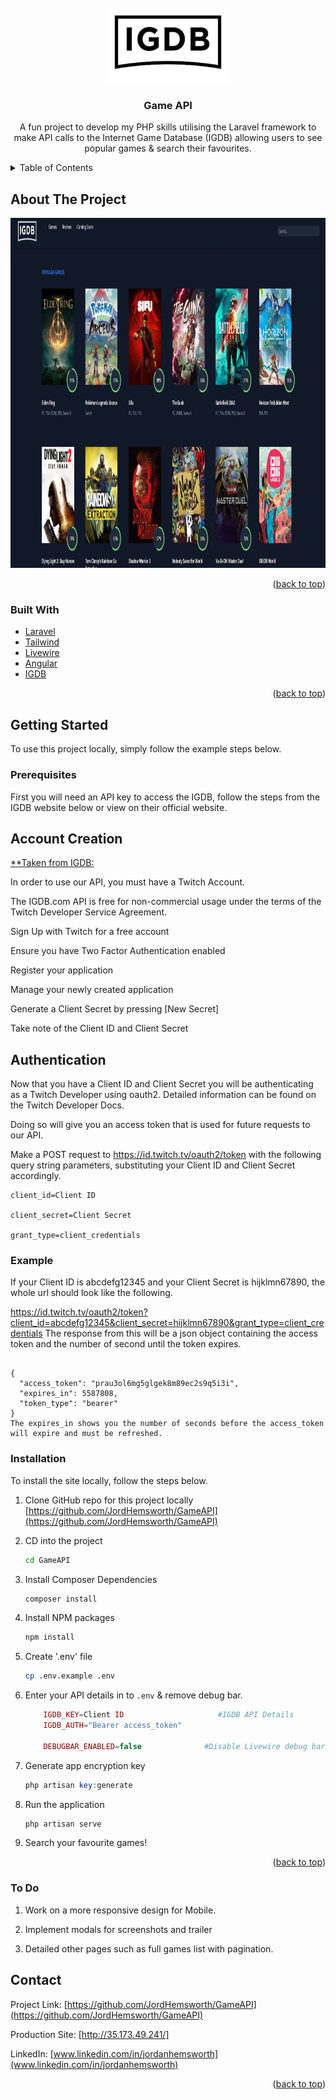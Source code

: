 <div id="top"></div>

<!-- PROJECT LOGO -->
<br />
<div align="center">
  <a href="https://github.com/JordHemsworth/GameAPI">
    <img src="public/images/IGDB_README.jpg" alt="Logo" width="200" height="120">
  </a>

<h3 align="center">Game API</h3>

  <p align="center">
    A fun project to develop my PHP skills utilising the Laravel framework to make API calls to the Internet Game Database (IGDB) allowing users to see popular games & search their favourites.
  </p>
</div>



<!-- TABLE OF CONTENTS -->
<details>
  <summary>Table of Contents</summary>
  <ol>
    <li>
      <a href="#about-the-project">About The Project</a>
      <ul>
        <li><a href="#built-with">Built With</a></li>
      </ul>
    </li>
    <li>
      <a href="#getting-started">Getting Started</a>
      <ul>
        <li><a href="#prerequisites">Prerequisites</a></li>
        <li><a href="#installation">Installation</a></li>
      </ul>
    </li>
    <li><a href="#contact">Contact</a></li>
  </ol>
</details>



<!-- ABOUT THE PROJECT -->
## About The Project

<div align="center">
  <a href="https://github.com/JordHemsworth/GameAPI">
    <img src="public/images/screenshot.jpg" alt="Logo" width="1020" height="560">
  </a>
</div>

<p align="right">(<a href="#top">back to top</a>)</p>



### Built With

* [Laravel](https://laravel.com)
* [Tailwind](https://tailwindcss.com/)
* [Livewire](https://laravel-livewire.com/)
* [Angular](https://angular.io/)
* [IGDB](https://api-docs.igdb.com/#about)

<p align="right">(<a href="#top">back to top</a>)</p>



<!-- GETTING STARTED -->
## Getting Started

To use this project locally, simply follow the example steps below.

### Prerequisites

First you will need an API key to access the IGDB, follow the steps from the IGDB website below or view on their official website.

<h2> Account Creation </h2>

[**Taken from IGDB:](https://api-docs.igdb.com/#about)

In order to use our API, you must have a Twitch Account.

The IGDB.com API is free for non-commercial usage under the terms of the Twitch Developer Service Agreement.

Sign Up with Twitch for a free account

Ensure you have Two Factor Authentication enabled

Register your application

Manage your newly created application

Generate a Client Secret by pressing [New Secret]

Take note of the Client ID and Client Secret


<h2> Authentication </h2>
Now that you have a Client ID and Client Secret you will be authenticating as a Twitch Developer using oauth2. Detailed information can be found on the Twitch Developer Docs.

Doing so will give you an access token that is used for future requests to our API.

Make a POST request to https://id.twitch.tv/oauth2/token with the following query string parameters, substituting your Client ID and Client Secret accordingly.

```
client_id=Client ID

client_secret=Client Secret

grant_type=client_credentials
```

<h3> Example </h3>
If your Client ID is abcdefg12345 and your Client Secret is hijklmn67890, the whole url should look like the following.

https://id.twitch.tv/oauth2/token?client_id=abcdefg12345&client_secret=hijklmn67890&grant_type=client_credentials
The response from this will be a json object containing the access token and the number of second until the token expires.

```

{
  "access_token": "prau3ol6mg5glgek8m89ec2s9q5i3i",
  "expires_in": 5587808,
  "token_type": "bearer"
}
The expires_in shows you the number of seconds before the access_token will expire and must be refreshed.

```

### Installation

To install the site locally, follow the steps below.

1. Clone GitHub repo for this project locally [https://github.com/JordHemsworth/GameAPI](https://github.com/JordHemsworth/GameAPI)

2. CD into the project
   ```sh
   cd GameAPI
   ```
3. Install Composer Dependencies
   ```sh
   composer install
   ```
4. Install NPM packages
   ```sh
   npm install
   ```
5. Create '.env' file
   ```sh   
   cp .env.example .env
   ```
6. Enter your API details in to `.env` & remove debug bar.
   ```php
       IGDB_KEY=Client ID                     #IGDB API Details
       IGDB_AUTH="Bearer access_token"

       DEBUGBAR_ENABLED=false              #Disable Livewire debug bar         
   ```  
7. Generate app encryption key
   ```php
   php artisan key:generate
   ```
8. Run the application  
   ```sh
   php artisan serve
   ``` 
9. Search your favourite games!  

<p align="right">(<a href="#top">back to top</a>)</p>

### To Do
1. Work on a more responsive design for Mobile.

2. Implement modals for screenshots and trailer

3. Detailed other pages such as full games list with pagination. 

<!-- CONTACT -->
## Contact

Project Link: [https://github.com/JordHemsworth/GameAPI](https://github.com/JordHemsworth/GameAPI)

Production Site: [http://35.173.49.241/]

LinkedIn: [www.linkedin.com/in/jordanhemsworth](www.linkedin.com/in/jordanhemsworth)

<p align="right">(<a href="#top">back to top</a>)</p>



<!-- MARKDOWN LINKS & IMAGES -->
<!-- https://www.markdownguide.org/basic-syntax/#reference-style-links -->
[linkedin-url]: https://www.linkedin.com/in/jordan-hemsworth-8a66bb175/
[product-screenshot]: public\images\screenshot.jpg
